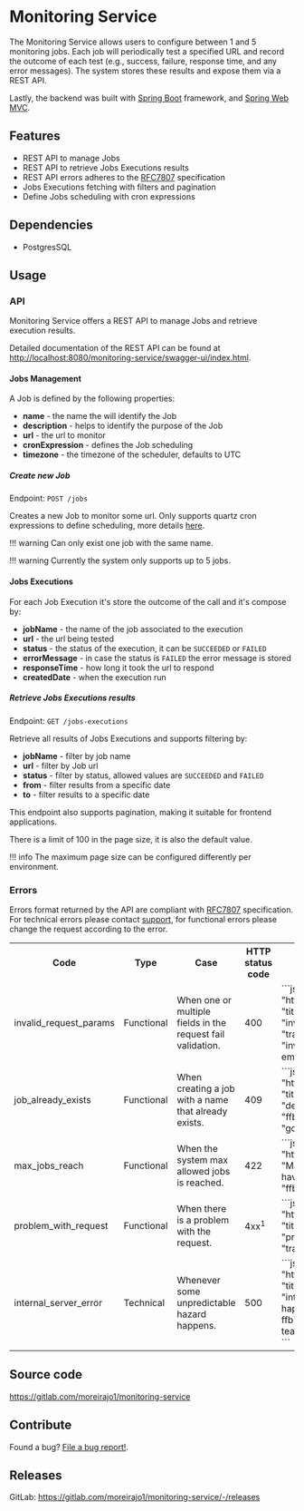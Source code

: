 # Monitoring Service

The Monitoring Service allows users to configure between 1 and 5 monitoring jobs. Each job will periodically test a specified URL and record the outcome of each test (e.g., success, failure, response time, and any error messages). The system stores these results and expose them via a REST API.

Lastly, the backend was built with [Spring Boot](https://spring.io/projects/spring-boot) framework, and [Spring Web MVC](https://docs.spring.io/spring-framework/reference/web/webmvc.html).

## Features

* REST API to manage Jobs
* REST API to retrieve Jobs Executions results
* REST API errors adheres to the [RFC7807](https://datatracker.ietf.org/doc/html/rfc7807) specification
* Jobs Executions fetching with filters and pagination
* Define Jobs scheduling with cron expressions

## Dependencies

* PostgresSQL

## Usage

### API

Monitoring Service offers a REST API to manage Jobs and retrieve execution results.

Detailed documentation of the REST API can be found at <http://localhost:8080/monitoring-service/swagger-ui/index.html>.

#### Jobs Management

A Job is defined by the following properties:

* **name** - the name the will identify the Job
* **description** - helps to identify the purpose of the Job
* **url** - the url to monitor
* **cronExpression** - defines the Job scheduling
* **timezone** - the timezone of the scheduler, defaults to UTC

##### Create new Job

Endpoint: `POST /jobs`

Creates a new Job to monitor some url. Only supports quartz cron expressions to define scheduling, more details [here](https://www.quartz-scheduler.org/documentation/quartz-2.3.0/tutorials/crontrigger.html).

!!! warning 
    Can only exist one job with the same name.

!!! warning 
    Currently the system only supports up to 5 jobs.

#### Jobs Executions

For each Job Execution it's store the outcome of the call and it's compose by:

* **jobName** - the name of the job associated to the execution
* **url** - the url being tested
* **status** - the status of the execution, it can be `SUCCEEDED` or `FAILED`
* **errorMessage** - in case the status is `FAILED` the error message is stored
* **responseTime** - how long it took the url to respond
* **createdDate** - when the execution run

##### Retrieve Jobs Executions results

Endpoint: `GET /jobs-executions`    

Retrieve all results of Jobs Executions and supports filtering by:

* **jobName** - filter by job name
* **url** - filter by Job url
* **status** - filter by status, allowed values are `SUCCEEDED` and `FAILED`
* **from** - filter results from a specific date
* **to** - filter results to a specific date

This endpoint also supports pagination, making it suitable for frontend applications.
 
There is a limit of 100 in the page size, it is also the default value.

!!! info 
    The maximum page size can be configured differently per environment.

### Errors

Errors format returned by the API are compliant with [RFC7807](https://datatracker.ietf.org/doc/html/rfc7807) specification.  
For technical errors please contact [support](resources.md#support), for functional errors please change the request according to the error.

<table>
  <tr>
    <th>Code</th>
    <th>Type</th>
    <th>Case</th>
    <th>HTTP status code</th>
    <th>Example</th>
  </tr>

  <tr>
    <td>invalid_request_params</td>
    <td>Functional</td>
    <td>When one or multiple fields in the request fail validation.</td>
    <td>400</td>
    <td>
```json
{
  "status": 400,
  "type": "https://www.hansecom.com/errors/invalid_request_params",
  "title": "Your request parameters didn't validate.",
  "code": "invalid_request_params",
  "detail": "prop1 cannot be empty",
  "traceId": "ffb75ca1385ecb0a362ff9cd029d23de",
  "invalidParams": [
    {
      "name": "prop1",
      "reason": "cannot be empty"
    }
  ]
}
```
    </td>
  </tr>

  <tr>
    <td>job_already_exists</td>
    <td>Functional</td>
    <td>When creating a job with a name that already exists.</td>
    <td>409</td>
    <td>
```json
{
  "status": "409,",
  "type": "https://www.hansecom.com/errors/job_already_exists",
  "title": "Job already exists,",
  "code": "job_already_exists,",
  "detail": "Job with name google already exists,",
  "traceId": "ffb75ca1385ecb0a362ff9cd029d23de,",
  "jobName": "google"
}
```
    </td>
  </tr>

  <tr>
    <td>max_jobs_reach</td>
    <td>Functional</td>
    <td>When the system max allowed jobs is reached.</td>
    <td>422</td>
    <td>
```json
{
  "status": 422,
  "type": "https://www.hansecom.com/errors/max_jobs_reach",
  "title": "Max jobs reached",
  "code": "max_jobs_reach",
  "detail": "You have reach the system limit of 5 jobs",
  "traceId": "ffb75ca1385ecb0a362ff9cd029d23de"
}
```
    </td>
  </tr>

  <tr>
    <td>problem_with_request</td>
    <td>Functional</td>
    <td>When there is a problem with the request.</td>
    <td>4xx<sup>1</td>
    <td>
```json
{
  "status": 4xx,
  "type": "https://www.hansecom.com/errors/problem_with_request",
  "title": "There is a problem with the request.",
  "code": "problem_with_request",
  "detail": "404 NOT_FOUND",
  "traceId": "ffb75ca1385ecb0a362ff9cd029d23de"
}
```
    </td>
  </tr>

  <tr>
    <td>internal_server_error</td>
    <td>Technical</td>
    <td>Whenever some unpredictable hazard happens.</td>
    <td>500</td>
    <td>
```json
{
  "status": 500,
  "type": "https://www.hansecom.com/errors/internal_server_error",
  "title": "Internal error on the server",
  "code": "internal_server_error",
  "detail": "Some internal server error happen. Please provide the traceId ffb75ca1385ecb0a362ff9cd029d23de to the support team.",
  "traceId": "ffb75ca1385ecb0a362ff9cd029d23de"
}
```
    </td>
  </tr>

</table>

[^1]: This means that the response is generic and may have multiple possibilities in this field.

## Source code

<https://gitlab.com/moreirajo1/monitoring-service>

## Contribute

Found a bug? [File a bug report!](https://gitlab.com/moreirajo1/monitoring-service/-/issues).

## Releases

GitLab: <https://gitlab.com/moreirajo1/monitoring-service/-/releases>  